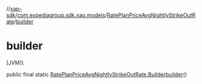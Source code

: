 //[xap-sdk](../../../index.md)/[com.expediagroup.sdk.xap.models](../index.md)/[RatePlanPriceAvgNightlyStrikeOutRate](index.md)/[builder](builder.md)

# builder

[JVM]\

public final static [RatePlanPriceAvgNightlyStrikeOutRate.Builder](-builder/index.md)[builder](builder.md)()
